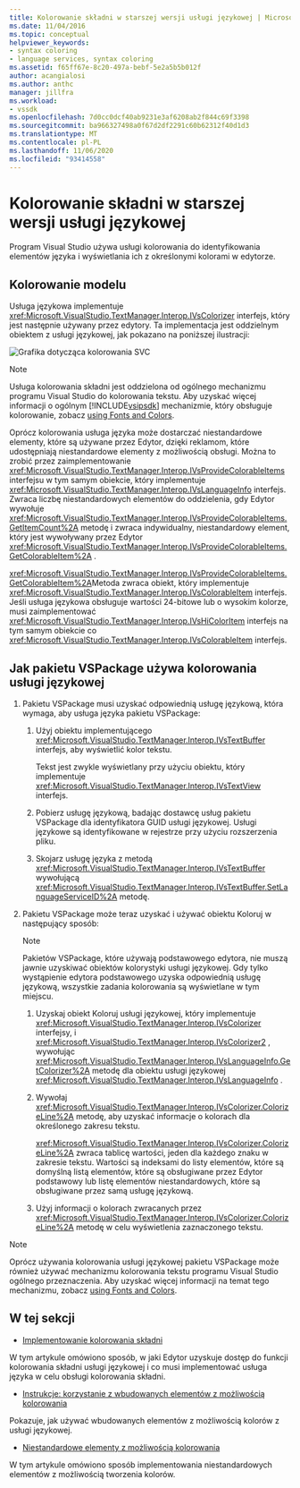 ```yaml
---
title: Kolorowanie składni w starszej wersji usługi językowej | Microsoft Docs
ms.date: 11/04/2016
ms.topic: conceptual
helpviewer_keywords:
- syntax coloring
- language services, syntax coloring
ms.assetid: f65ff67e-8c20-497a-bebf-5e2a5b5b012f
author: acangialosi
ms.author: anthc
manager: jillfra
ms.workload:
- vssdk
ms.openlocfilehash: 7d0cc0dcf40ab9231e3af6208ab2f844c69f3398
ms.sourcegitcommit: ba966327498a0f67d2df2291c60b62312f40d1d3
ms.translationtype: MT
ms.contentlocale: pl-PL
ms.lasthandoff: 11/06/2020
ms.locfileid: "93414558"
---
```

# <a name="syntax-coloring-in-a-legacy-language-service"></a>Kolorowanie składni w starszej wersji usługi językowej

Program Visual Studio używa usługi kolorowania do identyfikowania elementów języka i wyświetlania ich z określonymi kolorami w edytorze.

## <a name="colorizer-model"></a>Kolorowanie modelu
 Usługa językowa implementuje <xref:Microsoft.VisualStudio.TextManager.Interop.IVsColorizer> interfejs, który jest następnie używany przez edytory. Ta implementacja jest oddzielnym obiektem z usługi językowej, jak pokazano na poniższej ilustracji:

 ![Grafika dotycząca kolorowania SVC](../../extensibility/internals/media/figlgsvccolorizer.gif)

> [!NOTE]
> Usługa kolorowania składni jest oddzielona od ogólnego mechanizmu programu Visual Studio do kolorowania tekstu. Aby uzyskać więcej informacji o ogólnym [!INCLUDE[vsipsdk](../../extensibility/includes/vsipsdk_md.md)] mechanizmie, który obsługuje kolorowanie, zobacz [using Fonts and Colors](/previous-versions/visualstudio/visual-studio-2015/extensibility/using-fonts-and-colors?preserve-view=true&view=vs-2015).

 Oprócz kolorowania usługa języka może dostarczać niestandardowe elementy, które są używane przez Edytor, dzięki reklamom, które udostępniają niestandardowe elementy z możliwością obsługi. Można to zrobić przez zaimplementowanie <xref:Microsoft.VisualStudio.TextManager.Interop.IVsProvideColorableItems> interfejsu w tym samym obiekcie, który implementuje <xref:Microsoft.VisualStudio.TextManager.Interop.IVsLanguageInfo> interfejs. Zwraca liczbę niestandardowych elementów do oddzielenia, gdy Edytor wywołuje <xref:Microsoft.VisualStudio.TextManager.Interop.IVsProvideColorableItems.GetItemCount%2A> metodę i zwraca indywidualny, niestandardowy element, który jest wywoływany przez Edytor <xref:Microsoft.VisualStudio.TextManager.Interop.IVsProvideColorableItems.GetColorableItem%2A> .

 <xref:Microsoft.VisualStudio.TextManager.Interop.IVsProvideColorableItems.GetColorableItem%2A>Metoda zwraca obiekt, który implementuje <xref:Microsoft.VisualStudio.TextManager.Interop.IVsColorableItem> interfejs. Jeśli usługa językowa obsługuje wartości 24-bitowe lub o wysokim kolorze, musi zaimplementować <xref:Microsoft.VisualStudio.TextManager.Interop.IVsHiColorItem> interfejs na tym samym obiekcie co <xref:Microsoft.VisualStudio.TextManager.Interop.IVsColorableItem> interfejs.

## <a name="how-a-vspackage-uses-a-language-service-colorizer"></a>Jak pakietu VSPackage używa kolorowania usługi językowej

1. Pakietu VSPackage musi uzyskać odpowiednią usługę językową, która wymaga, aby usługa języka pakietu VSPackage:

    1. Użyj obiektu implementującego <xref:Microsoft.VisualStudio.TextManager.Interop.IVsTextBuffer> interfejs, aby wyświetlić kolor tekstu.

         Tekst jest zwykle wyświetlany przy użyciu obiektu, który implementuje <xref:Microsoft.VisualStudio.TextManager.Interop.IVsTextView> interfejs.

    2. Pobierz usługę językową, badając dostawcę usług pakietu VSPackage dla identyfikatora GUID usługi językowej. Usługi językowe są identyfikowane w rejestrze przy użyciu rozszerzenia pliku.

    3. Skojarz usługę języka z metodą <xref:Microsoft.VisualStudio.TextManager.Interop.IVsTextBuffer> wywołującą <xref:Microsoft.VisualStudio.TextManager.Interop.IVsTextBuffer.SetLanguageServiceID%2A> metodę.

2. Pakietu VSPackage może teraz uzyskać i używać obiektu Koloruj w następujący sposób:

    > [!NOTE]
    > Pakietów VSPackage, które używają podstawowego edytora, nie muszą jawnie uzyskiwać obiektów kolorystyki usługi językowej. Gdy tylko wystąpienie edytora podstawowego uzyska odpowiednią usługę językową, wszystkie zadania kolorowania są wyświetlane w tym miejscu.

    1. Uzyskaj obiekt Koloruj usługi językowej, który implementuje <xref:Microsoft.VisualStudio.TextManager.Interop.IVsColorizer> interfejsy, i <xref:Microsoft.VisualStudio.TextManager.Interop.IVsColorizer2> , wywołując <xref:Microsoft.VisualStudio.TextManager.Interop.IVsLanguageInfo.GetColorizer%2A> metodę dla obiektu usługi językowej <xref:Microsoft.VisualStudio.TextManager.Interop.IVsLanguageInfo> .

    2. Wywołaj <xref:Microsoft.VisualStudio.TextManager.Interop.IVsColorizer.ColorizeLine%2A> metodę, aby uzyskać informacje o kolorach dla określonego zakresu tekstu.

         <xref:Microsoft.VisualStudio.TextManager.Interop.IVsColorizer.ColorizeLine%2A> zwraca tablicę wartości, jeden dla każdego znaku w zakresie tekstu. Wartości są indeksami do listy elementów, które są domyślną listą elementów, które są obsługiwane przez Edytor podstawowy lub listę elementów niestandardowych, które są obsługiwane przez samą usługę językową.

    3. Użyj informacji o kolorach zwracanych przez <xref:Microsoft.VisualStudio.TextManager.Interop.IVsColorizer.ColorizeLine%2A> metodę w celu wyświetlenia zaznaczonego tekstu.

> [!NOTE]
> Oprócz używania kolorowania usługi językowej pakietu VSPackage może również używać mechanizmu kolorowania tekstu programu Visual Studio ogólnego przeznaczenia. Aby uzyskać więcej informacji na temat tego mechanizmu, zobacz [using Fonts and Colors](/previous-versions/visualstudio/visual-studio-2015/extensibility/using-fonts-and-colors?preserve-view=true&view=vs-2015).

## <a name="in-this-section"></a>W tej sekcji
- [Implementowanie kolorowania składni](../../extensibility/internals/implementing-syntax-coloring.md)

 W tym artykule omówiono sposób, w jaki Edytor uzyskuje dostęp do funkcji kolorowania składni usługi językowej i co musi implementować usługa języka w celu obsługi kolorowania składni.

- [Instrukcje: korzystanie z wbudowanych elementów z możliwością kolorowania](../../extensibility/internals/how-to-use-built-in-colorable-items.md)

 Pokazuje, jak używać wbudowanych elementów z możliwością kolorów z usługi językowej.

- [Niestandardowe elementy z możliwością kolorowania](../../extensibility/internals/custom-colorable-items.md)

 W tym artykule omówiono sposób implementowania niestandardowych elementów z możliwością tworzenia kolorów.